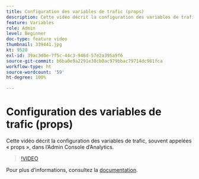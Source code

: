 ```yaml
---
title: Configuration des variables de trafic (props)
description: Cette vidéo décrit la configuration des variables de trafic, souvent appelées « props », dans l’Admin Console d’Analytics.
feature: Variables
role: Admin
level: Beginner
doc-type: feature video
thumbnail: 339441.jpg
kt: 9528
exl-id: 39ac3d0e-7f5c-44c3-946d-57e2a395a9f6
source-git-commit: b6ba0e9a2291e30cb0ac979bbac79714dc981fca
workflow-type: ht
source-wordcount: '59'
ht-degree: 100%

---
```


# Configuration des variables de trafic (props)

Cette vidéo décrit la configuration des variables de trafic, souvent appelées « props », dans l’Admin Console d’Analytics.

>[!VIDEO](https://video.tv.adobe.com/v/339441/?quality=12&learn=on)

Pour plus d’informations, consultez la [documentation](https://experienceleague.adobe.com/docs/analytics/admin/admin-tools/traffic-variables/traffic-var.html?lang=fr).
